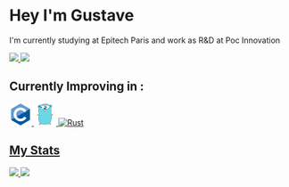# Hey I'm Gustave
I'm currently studying at Epitech Paris and work as R&D at Poc Innovation

<p>
  <a href="https://www.epitech.eu">
      <img src="https://img.shields.io/badge/Epitech-1a2b6d?style=for-the-badge&logo=/e/&logoColor=white">
  </a>
  <a href="https://github.com/PoCInnovation">
      <img src="https://img.shields.io/badge/PoC Innovation-36454F?style=for-the-badge&logo=github&logoColor=white">
  </a>
</p>

## Currently Improving in :
<a href="https://www.cprogramming.com/" target="_blank" rel="noreferrer"> <img src="https://raw.githubusercontent.com/devicons/devicon/master/icons/c/c-original.svg" alt="c" width="40" height="40"/> 
<a href="https://golang.org" target="_blank" rel="noreferrer"> <img src="https://raw.githubusercontent.com/devicons/devicon/master/icons/go/go-original.svg" alt="go" width="40" height="40"/> 
<a href="https://rustlang.org" target="_blank" rel="noreferrer"> <img src="https://www.nicepng.com/png/full/34-348422_community-spotlight-rust-programming-language.png" alt="Rust" width="40" height="40"/> 

## My Stats
 <div>
  <img src="https://github-readme-stats.vercel.app/api?username=57ave&show_icons=true&theme=synthwave" width=46% />
  <img src="https://github-readme-streak-stats.herokuapp.com?user=57ave&theme=synthwave" width=49% />
   
 </div>
